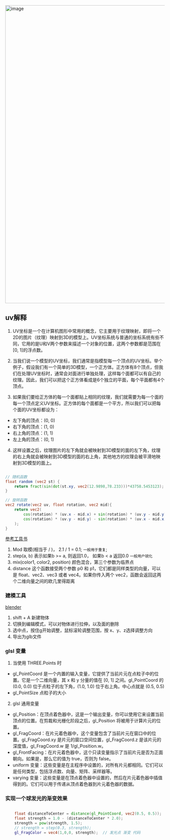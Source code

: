 <img width="940" alt="image" src="https://github.com/heyLiup/threejs-demo/assets/30928738/73f2cbff-53ae-4e84-8ddb-967bf60b752b">



## uv解释  

1. UV坐标是一个在计算机图形中常用的概念，它主要用于纹理映射，即将一个2D的图片（纹理）映射到3D的模型上。UV坐标系统与普通的坐标系统有些不同，它用的是U和V两个参数来描述一个对象的位置，这两个参数都是范围在[0, 1]的浮点数。

2. 当我们说一个模型的UV坐标，我们通常是指模型每一个顶点的UV坐标。举个例子，假设我们有一个简单的3D模型，一个正方体。正方体有8个顶点，但我们在处理UV坐标时，通常会对面进行单独处理，这样每个面都可以有自己的纹理。因此，我们可以把这个正方体看成是6个独立的平面，每个平面都有4个顶点。

3. 如果我们要给正方体的每一个面都贴上相同的纹理，我们就需要为每一个面的每一个顶点定义UV坐标。正方体的每个面都是一个平方，所以我们可以把每个面的UV坐标都设为：

- 左下角的顶点：(0, 0)
- 右下角的顶点：(1, 0)
- 右上角的顶点：(1, 1)
- 左上角的顶点：(0, 1)
4. 这样设置之后，纹理图片的左下角就会被映射到3D模型的面的左下角，纹理的右上角就会被映射到3D模型的面的右上角，其他地方的纹理会被平滑地映射到3D模型的面上。



```glsl

// 随机函数
float random (vec2 st) {
    return fract(sin(dot(st.xy, vec2(12.9898,78.233)))*43758.5453123);
}

// 旋转函数
vec2 rotate(vec2 uv, float rotation, vec2 mid){
    return vec2(
        cos(rotation) * (uv.x - mid.x) + sin(rotation) * (uv.y - mid.y) + mid.x,
        cos(rotation) * (uv.y - mid.y) - sin(rotation) * (uv.x - mid.x) + mid.y
    );
}

```

[参考工具书](https://thebookofshaders.com/10/?lan=ch)

1. Mod 取模(相当于 / )， 2.1 / 1 = 0.1; `一般用于重复`;
2. step(a, b) 表示如果b >= a, 则返回1.0， 如果b < a 返回0.0 `一般用户锐化`
3. mix(color1, color2, position) 颜色混合，第三个参数为临界点
4. distance 这个函数接受两个参数 p0 和 p1，它们都是同样类型的向量，可以是 float、vec2、vec3 或者 vec4。如果你传入两个 vec2，函数会返回这两个二维向量之间的欧几里得距离


### 建模工具
[blender](https://www.blender.org/thanks/)

1. shift + A 新建物体
2. 切换到编辑模式，可以对物体进行拉伸，以及面的删除
3. 选中点，按住g开始调整，鼠标滚轮调整范围，按 x、y、z选择调整方向
4. 导出为glb文件



### glsl 变量

1. 当使用 THREE.Points 时
  - gl_PointCoord 是一个内置的输入变量，它提供了当前片元在点粒子中的位置。它是一个二维向量，其 x 和 y 分量的值在 [0, 1] 之间。gl_PointCoord 的 (0.0, 0.0) 位于点粒子的左下角，(1.0, 1.0) 位于右上角。中心点就是 (0.5, 0.5)
  - gl_PointSize 点粒子的大小
2. glsl 通用变量
  - gl_Position：在顶点着色器中，这是一个输出变量，你可以使用它来设置当前顶点的位置。在剪裁和光栅化阶段之后，gl_Position 将被用于计算片元的位置。
  - gl_FragCoord：在片元着色器中，这个变量包含了当前片元在窗口中的位置。gl_FragCoord.xy 是片元的窗口空间位置，gl_FragCoord.z 是该片元的深度值，gl_FragCoord.w 是 1/gl_Position.w。
  - gl_FrontFacing：在片元着色器中，这个只读变量指示了当前片元是否为正面朝向。如果是，那么它的值为 true，否则为 false。
  - uniform 变量：这些变量是在主程序中设置的，对所有片元都相同。它们可以是任何类型，包括浮点数、向量、矩阵、采样器等。
  - varying 变量：这些变量是在顶点着色器中设置的，然后在片元着色器中插值得到的。它们可以用于传递从顶点着色器到片元着色器的数据。


### 实现一个球发光的渐变效果

```glsl

    float distanceToCenter = distance(gl_PointCoord, vec2(0.5, 0.5));
    float strength = 1.0 - (distanceToCenter * 2.0);
    strength = pow(strength, 1.5);  
    // strength = step(0.3, strength);  
    gl_FragColor = vec4(1,0,0, strength);  // 发光点 渐变 代码

```
